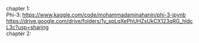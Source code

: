chapter 1: </br>
Phi-3:
https://www.kaggle.com/code/mohammadaminahanin/phi-3-ipynb
</br>
https://drive.google.com/drive/folders/1y_spLqXePhUHZsUkCX123qRG_hldcL3c?usp=sharing
</br>
chapter 2:
